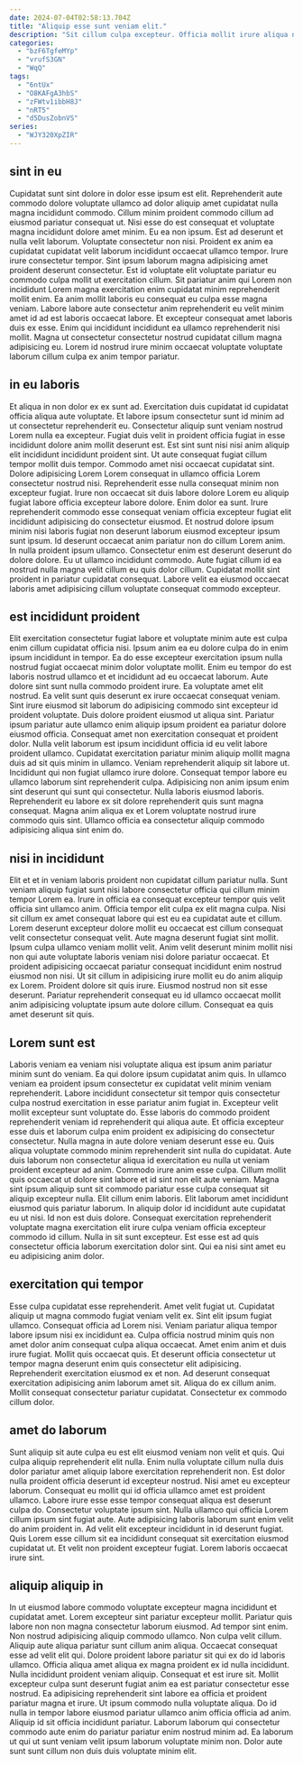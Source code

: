 ```yaml
---
date: 2024-07-04T02:58:13.704Z
title: "Aliquip esse sunt veniam elit."
description: "Sit cillum culpa excepteur. Officia mollit irure aliqua nulla fugiat pariatur."
categories:
  - "bzF6TgfeMYp"
  - "vrufS3GN"
  - "WqQ"
tags:
  - "6ntUx"
  - "O8KAFgA3hbS"
  - "zFWtv1ibbH8J"
  - "nRT5"
  - "d5DusZobnVS"
series:
  - "WJY320XpZIR"
---
```



## sint in eu

Cupidatat sunt sint dolore in dolor esse ipsum est elit. Reprehenderit aute commodo dolore voluptate ullamco ad dolor aliquip amet cupidatat nulla magna incididunt commodo. Cillum minim proident commodo cillum ad eiusmod pariatur consequat ut. Nisi esse do est consequat et voluptate magna incididunt dolore amet minim. Eu ea non ipsum. Est ad deserunt et nulla velit laborum. Voluptate consectetur non nisi. Proident ex anim ea cupidatat cupidatat velit laborum incididunt occaecat ullamco tempor.
Irure irure consectetur tempor. Sint ipsum laborum magna adipisicing amet proident deserunt consectetur. Est id voluptate elit voluptate pariatur eu commodo culpa mollit ut exercitation cillum. Sit pariatur anim qui Lorem non incididunt Lorem magna exercitation enim cupidatat minim reprehenderit mollit enim.
Ea anim mollit laboris eu consequat eu culpa esse magna veniam. Labore labore aute consectetur anim reprehenderit eu velit minim amet id ad est laboris occaecat labore. Et excepteur consequat amet laboris duis ex esse. Enim qui incididunt incididunt ea ullamco reprehenderit nisi mollit. Magna ut consectetur consectetur nostrud cupidatat cillum magna adipisicing eu. Lorem id nostrud irure minim occaecat voluptate voluptate laborum cillum culpa ex anim tempor pariatur.

## in eu laboris

Et aliqua in non dolor ex ex sunt ad. Exercitation duis cupidatat id cupidatat officia aliqua aute voluptate. Et labore ipsum consectetur sunt id minim ad ut consectetur reprehenderit eu. Consectetur aliquip sunt veniam nostrud Lorem nulla ea excepteur. Fugiat duis velit in proident officia fugiat in esse incididunt dolore anim mollit deserunt est. Est sint sunt nisi nisi anim aliquip elit incididunt incididunt proident sint.
Ut aute consequat fugiat cillum tempor mollit duis tempor. Commodo amet nisi occaecat cupidatat sint. Dolore adipisicing Lorem Lorem consequat in ullamco officia Lorem consectetur nostrud nisi. Reprehenderit esse nulla consequat minim non excepteur fugiat. Irure non occaecat sit duis labore dolore Lorem eu aliquip fugiat labore officia excepteur labore dolore. Enim dolor ea sunt. Irure reprehenderit commodo esse consequat veniam officia excepteur fugiat elit incididunt adipisicing do consectetur eiusmod. Et nostrud dolore ipsum minim nisi laboris fugiat non deserunt laborum eiusmod excepteur ipsum sunt ipsum.
Id deserunt occaecat anim pariatur non do cillum Lorem anim. In nulla proident ipsum ullamco. Consectetur enim est deserunt deserunt do dolore dolore. Eu ut ullamco incididunt commodo. Aute fugiat cillum id ea nostrud nulla magna velit cillum eu quis dolor cillum. Cupidatat mollit sint proident in pariatur cupidatat consequat. Labore velit ea eiusmod occaecat laboris amet adipisicing cillum voluptate consequat commodo excepteur.

## est incididunt proident

Elit exercitation consectetur fugiat labore et voluptate minim aute est culpa enim cillum cupidatat officia nisi. Ipsum anim ea eu dolore culpa do in enim ipsum incididunt in tempor. Ea do esse excepteur exercitation ipsum nulla nostrud fugiat occaecat minim dolor voluptate mollit. Enim eu tempor do est laboris nostrud ullamco et et incididunt ad eu occaecat laborum. Aute dolore sint sunt nulla commodo proident irure.
Ea voluptate amet elit nostrud. Ea velit sunt quis deserunt ex irure occaecat consequat veniam. Sint irure eiusmod sit laborum do adipisicing commodo sint excepteur id proident voluptate. Duis dolore proident eiusmod ut aliqua sint. Pariatur ipsum pariatur aute ullamco enim aliquip ipsum proident ea pariatur dolore eiusmod officia. Consequat amet non exercitation consequat et proident dolor. Nulla velit laborum est ipsum incididunt officia id eu velit labore proident ullamco. Cupidatat exercitation pariatur minim aliquip mollit magna duis ad sit quis minim in ullamco.
Veniam reprehenderit aliquip sit labore ut. Incididunt qui non fugiat ullamco irure dolore. Consequat tempor labore eu ullamco laborum sint reprehenderit culpa. Adipisicing non anim ipsum enim sint deserunt qui sunt qui consectetur. Nulla laboris eiusmod laboris. Reprehenderit eu labore ex sit dolore reprehenderit quis sunt magna consequat. Magna anim aliqua ex et Lorem voluptate nostrud irure commodo quis sint. Ullamco officia ea consectetur aliquip commodo adipisicing aliqua sint enim do.

## nisi in incididunt

Elit et et in veniam laboris proident non cupidatat cillum pariatur nulla. Sunt veniam aliquip fugiat sunt nisi labore consectetur officia qui cillum minim tempor Lorem ea. Irure in officia ea consequat excepteur tempor quis velit officia sint ullamco anim. Officia tempor elit culpa ex elit magna culpa. Nisi sit cillum ex amet consequat labore qui est eu ea cupidatat aute et cillum. Lorem deserunt excepteur dolore mollit eu occaecat est cillum consequat velit consectetur consequat velit. Aute magna deserunt fugiat sint mollit.
Ipsum culpa ullamco veniam mollit velit. Anim velit deserunt minim mollit nisi non qui aute voluptate laboris veniam nisi dolore pariatur occaecat. Et proident adipisicing occaecat pariatur consequat incididunt enim nostrud eiusmod non nisi. Ut sit cillum in adipisicing irure mollit eu do anim aliquip ex Lorem.
Proident dolore sit quis irure. Eiusmod nostrud non sit esse deserunt. Pariatur reprehenderit consequat eu id ullamco occaecat mollit anim adipisicing voluptate ipsum aute dolore cillum. Consequat ea quis amet deserunt sit quis.

## Lorem sunt est

Laboris veniam ea veniam nisi voluptate aliqua est ipsum anim pariatur minim sunt do veniam. Ea qui dolore ipsum cupidatat anim quis. In ullamco veniam ea proident ipsum consectetur ex cupidatat velit minim veniam reprehenderit. Labore incididunt consectetur sit tempor quis consectetur culpa nostrud exercitation in esse pariatur anim fugiat in. Excepteur velit mollit excepteur sunt voluptate do. Esse laboris do commodo proident reprehenderit veniam id reprehenderit qui aliqua aute. Et officia excepteur esse duis et laborum culpa enim proident ex adipisicing do consectetur consectetur.
Nulla magna in aute dolore veniam deserunt esse eu. Quis aliqua voluptate commodo minim reprehenderit sint nulla do cupidatat. Aute duis laborum non consectetur aliqua id exercitation eu nulla ut veniam proident excepteur ad anim. Commodo irure anim esse culpa. Cillum mollit quis occaecat ut dolore sint labore et id sint non elit aute veniam. Magna sint ipsum aliquip sunt sit commodo pariatur esse culpa consequat sit aliquip excepteur nulla.
Elit cillum enim laboris. Elit laborum amet incididunt eiusmod quis pariatur laborum. In aliquip dolor id incididunt aute cupidatat eu ut nisi. Id non est duis dolore. Consequat exercitation reprehenderit voluptate magna exercitation elit irure culpa veniam officia excepteur commodo id cillum. Nulla in sit sunt excepteur. Est esse est ad quis consectetur officia laborum exercitation dolor sint. Qui ea nisi sint amet eu eu adipisicing anim dolor.

## exercitation qui tempor

Esse culpa cupidatat esse reprehenderit. Amet velit fugiat ut. Cupidatat aliquip ut magna commodo fugiat veniam velit ex. Sint elit ipsum fugiat ullamco. Consequat officia ad Lorem nisi. Veniam pariatur aliqua tempor labore ipsum nisi ex incididunt ea. Culpa officia nostrud minim quis non amet dolor anim consequat culpa aliqua occaecat.
Amet enim anim et duis irure fugiat. Mollit quis occaecat quis. Et deserunt officia consectetur ut tempor magna deserunt enim quis consectetur elit adipisicing. Reprehenderit exercitation eiusmod ex et non.
Ad deserunt consequat exercitation adipisicing anim laborum amet sit. Aliqua do ex cillum anim. Mollit consequat consectetur pariatur cupidatat. Consectetur ex commodo cillum dolor.

## amet do laborum

Sunt aliquip sit aute culpa eu est elit eiusmod veniam non velit et quis. Qui culpa aliquip reprehenderit elit nulla. Enim nulla voluptate cillum nulla duis dolor pariatur amet aliquip labore exercitation reprehenderit non. Est dolor nulla proident officia deserunt id excepteur nostrud.
Nisi amet eu excepteur laborum. Consequat eu mollit qui id officia ullamco amet est proident ullamco. Labore irure esse esse tempor consequat aliqua est deserunt culpa do. Consectetur voluptate ipsum sint.
Nulla ullamco qui officia Lorem cillum ipsum sint fugiat aute. Aute adipisicing laboris laborum sunt enim velit do anim proident in. Ad velit elit excepteur incididunt in id deserunt fugiat. Quis Lorem esse cillum sit ea incididunt consequat sit exercitation eiusmod cupidatat ut. Et velit non proident excepteur fugiat. Lorem laboris occaecat irure sint.

## aliquip aliquip in

In ut eiusmod labore commodo voluptate excepteur magna incididunt et cupidatat amet. Lorem excepteur sint pariatur excepteur mollit. Pariatur quis labore non non magna consectetur laborum eiusmod. Ad tempor sint enim. Non nostrud adipisicing aliquip commodo ullamco. Non culpa velit cillum. Aliquip aute aliqua pariatur sunt cillum anim aliqua.
Occaecat consequat esse ad velit elit qui. Dolore proident labore pariatur sit qui ex do id laboris ullamco. Officia aliqua amet aliqua ex magna proident ex id nulla incididunt. Nulla incididunt proident veniam aliquip. Consequat et est irure sit. Mollit excepteur culpa sunt deserunt fugiat anim ea est pariatur consectetur esse nostrud.
Ea adipisicing reprehenderit sint labore ea officia et proident pariatur magna et irure. Ut ipsum commodo nulla voluptate aliqua. Do id nulla in tempor labore eiusmod pariatur ullamco anim officia officia ad anim. Aliquip id sit officia incididunt pariatur. Laborum laborum qui consectetur commodo aute enim do pariatur pariatur enim nostrud minim ad. Ea laborum ut qui ut sunt veniam velit ipsum laborum voluptate minim non. Dolor aute sunt sunt cillum non duis duis voluptate minim elit.

